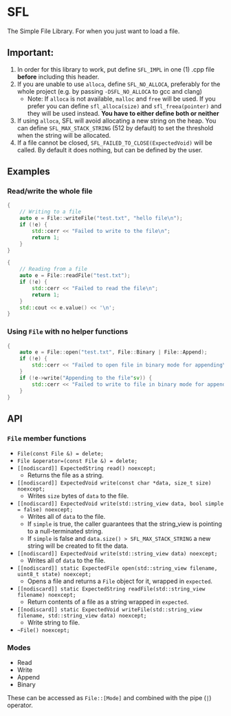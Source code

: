 # SFL

The Simple File Library. For when you just want to load a file.

## Important:

1.  In order for this library to work, put define `SFL_IMPL` in one (1) .cpp
    file **before** including this header.
2.  If you are unable to use `alloca`, define `SFL_NO_ALLOCA`, preferably for
    the whole project (e.g. by passing `-DSFL_NO_ALLOCA` to gcc and clang)
    * Note: If `alloca` is not available, `malloc` and `free` will be used. If
      you prefer you can define `sfl_alloca(size)` and `sfl_freea(pointer)` and
      they will be used instead. **You have to either define both or neither**
3.  If using `alloca`, SFL will avoid allocating a new string on the heap. You
    can define `SFL_MAX_STACK_STRING` (512 by default) to set the threshold when
    the string will be allocated.
4.  If a file cannot be closed, `SFL_FAILED_TO_CLOSE(ExpectedVoid)` will be
    called. By default it does nothing, but can be defined by the user.

## Examples

### Read/write the whole file

``` cpp
{
    // Writing to a file
    auto e = File::writeFile("test.txt", "hello file\n");
    if (!e) {
        std::cerr << "Failed to write to the file\n";
        return 1;
    }
}

{
    // Reading from a file
    auto e = File::readFile("test.txt");
    if (!e) {
        std::cerr << "Failed to read the file\n";
        return 1;
    }
    std::cout << e.value() << '\n';
}
```

### Using `File` with no helper functions

``` cpp
{
    auto e = File::open("test.txt", File::Binary | File::Append);
    if (!e) {
        std::cerr << "Failed to open file in binary mode for appending\n";
    }
    if (!e->write("Appending to the file"sv)) {
        std::cerr << "Failed to write to file in binary mode for appending\n";
    }
}
```

## API

### `File` member functions

* `File(const File &) = delete;`
* `File &operator=(const File &) = delete;`
* `[[nodiscard]] ExpectedString read() noexcept;`
  * Returns the file as a string.
* `[[nodiscard]] ExpectedVoid write(const char *data, size_t size) noexcept;`
  * Writes `size` bytes of `data` to the file.
* `[[nodiscard]] ExpectedVoid write(std::string_view data, bool simple = false) noexcept;`
  * Writes all of `data` to the file.
  * If `simple` is true, the caller guarantees that the string\_view is pointing
    to a null-terminated string.
  * If `simple` is false and `data.size() > SFL_MAX_STACK_STRING` a new string
    will be created to fit the data.
* `[[nodiscard]] ExpectedVoid write(std::string_view data) noexcept;`
  * Writes all of `data` to the file.
* `[[nodiscard]] static ExpectedFile open(std::string_view filename, uint8_t state) noexcept;`
  * Opens a file and returns a `File` object for it, wrapped in `expected`.
* `[[nodiscard]] static ExpectedString readFile(std::string_view filename) noexcept;`
  * Return contents of a file as a string wrapped in `expected`.
* `[[nodiscard]] static ExpectedVoid writeFile(std::string_view filename, std::string_view data) noexcept;`
  * Write string to file.
* `~File() noexcept;`

### Modes

* Read
* Write
* Append
* Binary

These can be accessed as `File::[Mode]` and combined with the pipe (`|`)
operator.
